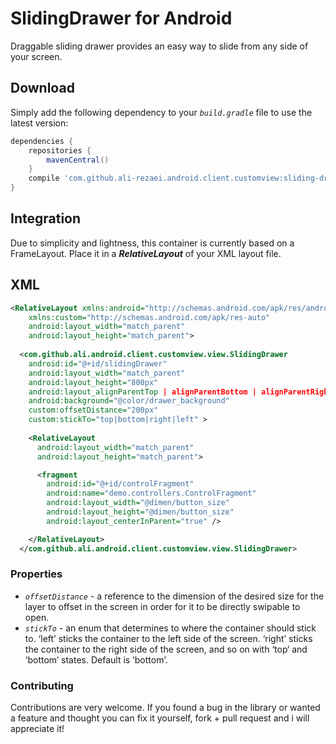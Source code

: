 # SlidingDrawer for Android
Draggable sliding drawer provides an easy way to slide from any side of your screen.

## Download
Simply add the following dependency to your *`build.gradle`* file to use the latest version:

```groovy
dependencies {
    repositories {
        mavenCentral()
    }
    compile 'com.github.ali-rezaei.android.client.customview:sliding-drawer:0.1.0'
}
```

## Integration
Due to simplicity and lightness, this container is currently based on a FrameLayout. Place it in a **_RelativeLayout_** of your XML layout file.

## XML

```xml
<RelativeLayout xmlns:android="http://schemas.android.com/apk/res/android"
    xmlns:custom="http://schemas.android.com/apk/res-auto"
    android:layout_width="match_parent"
    android:layout_height="match_parent">
    
  <com.github.ali.android.client.customview.view.SlidingDrawer
    android:id="@+id/slidingDrawer"
    android:layout_width="match_parent"
    android:layout_height="800px"
    android:layout_alignParentTop | alignParentBottom | alignParentRight | alignParentLeft = "true" 
    android:background="@color/drawer_background"
    custom:offsetDistance="200px"
    custom:stickTo="top|bottom|right|left" >
    
    <RelativeLayout
      android:layout_width="match_parent"
      android:layout_height="match_parent">

      <fragment
        android:id="@+id/controlFragment"
        android:name="demo.controllers.ControlFragment"
        android:layout_width="@dimen/button_size"
        android:layout_height="@dimen/button_size"
        android:layout_centerInParent="true" />

    </RelativeLayout>
  </com.github.ali.android.client.customview.view.SlidingDrawer>
```

### Properties
- *`offsetDistance`* - a reference to the dimension of the desired size for the layer to offset in the screen in order for it to be directly swipable to open.
- *`stickTo`* - an enum that determines to where the container should stick to. ‘left’ sticks the container to the left side of the screen. ‘right’ sticks the container to the right side of the screen, and so on with ‘top‘ and ‘bottom‘ states. Default is ‘bottom’.

### Contributing
Contributions are very welcome. If you found a bug in the library or wanted a feature and thought you can fix it yourself, fork + pull request and i will appreciate it!



